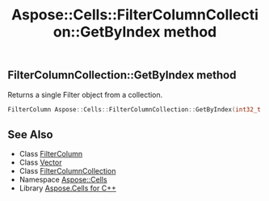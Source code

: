 ﻿---
title: Aspose::Cells::FilterColumnCollection::GetByIndex method
linktitle: GetByIndex
second_title: Aspose.Cells for C++ API Reference
description: 'Aspose::Cells::FilterColumnCollection::GetByIndex method. Returns a single Filter object from a collection in C++.'
type: docs
weight: 700
url: /cpp/aspose.cells/filtercolumncollection/getbyindex/
---
## FilterColumnCollection::GetByIndex method


Returns a single Filter object from a collection.

```cpp
FilterColumn Aspose::Cells::FilterColumnCollection::GetByIndex(int32_t index)
```

## See Also

* Class [FilterColumn](../../filtercolumn/)
* Class [Vector](../../vector/)
* Class [FilterColumnCollection](../)
* Namespace [Aspose::Cells](../../)
* Library [Aspose.Cells for C++](../../../)
